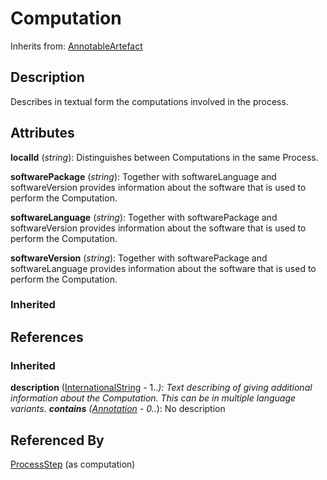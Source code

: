 
# Computation

Inherits from: [AnnotableArtefact](../Base/AnnotableArtefact.md)



## Description

Describes in textual form the computations involved in the process.


## Attributes

**localId** (*string*): Distinguishes between Computations in the same Process.

**softwarePackage** (*string*): Together with softwareLanguage and softwareVersion provides information about the software that is used to perform the Computation.

**softwareLanguage** (*string*): Together with softwarePackage and softwareVersion provides information about the software that is used to perform the Computation.

**softwareVersion** (*string*): Together with softwarePackage and softwareLanguage provides information about the software that is used to perform the Computation.

### Inherited



## References

### Inherited

**description** ([InternationalString](../Base/InternationalString.md) - 1..*): Text describing of giving additional information about the Computation. This can be in multiple language variants.
**contains** ([Annotation](../Base/Annotation.md) - 0..*): No description


## Referenced By

[ProcessStep](ProcessStep.md) (as computation)


